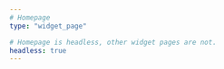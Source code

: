 ```yaml
---
# Homepage
type: "widget_page"

# Homepage is headless, other widget pages are not.
headless: true
---
```


<!-- TITLE=`ts get key=Scititle` hugo new --kind home home -->
